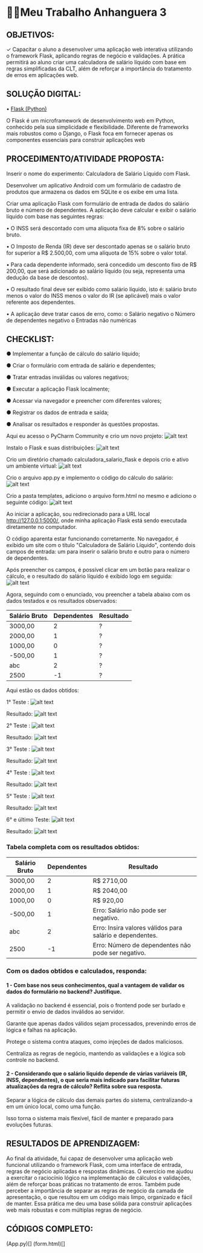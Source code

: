 # 👨‍💻Meu Trabalho Anhanguera 3

## OBJETIVOS:

✓ Capacitar o aluno a desenvolver uma aplicação web interativa utilizando o framework Flask, aplicando regras de negócio e validações. A prática permitirá ao aluno criar uma calculadora de salário líquido com base em regras simplificadas da CLT, além de reforçar a importância do tratamento de erros em aplicações web.


## SOLUÇÃO DIGITAL:

• [Flask (Python)](https://flask.palletsprojects.com/en/2.3.x/installation/)

O Flask é um microframework de desenvolvimento web em Python, conhecido pela sua simplicidade e flexibilidade. Diferente de frameworks mais robustos como o Django, o Flask foca em fornecer apenas os componentes essenciais para construir aplicações web

## PROCEDIMENTO/ATIVIDADE PROPOSTA:

Inserir o nome do experimento: Calculadora de Salário Líquido com Flask.

Desenvolver um aplicativo Android com um formulário de cadastro de produtos que armazena os dados em SQLite e os exibe em uma lista.

Criar uma aplicação Flask com formulário de entrada de dados do salário bruto e número de dependentes. A aplicação deve calcular e exibir o salário líquido com base nas seguintes regras: 

• O INSS será descontado com uma alíquota fixa de 8% sobre o salário bruto. 

• O Imposto de Renda (IR) deve ser descontado apenas se o salário bruto for superior a R$ 2.500,00, com uma alíquota de 15% sobre o valor total.
  
• Para cada dependente informado, será concedido um desconto fixo de R$ 200,00, que será adicionado ao salário líquido (ou seja, representa uma dedução da base de descontos). 

• O resultado final deve ser exibido como salário líquido, isto é: salário bruto menos o valor do INSS menos o valor do IR (se aplicável) mais o valor referente aos dependentes. 

• A aplicação deve tratar casos de erro, como: o Salário negativo o Número de dependentes negativo o Entradas não numéricas


## CHECKLIST:

● Implementar a função de cálculo do salário líquido; 

● Criar o formulário com entrada de salário e dependentes;

● Tratar entradas inválidas ou valores negativos; 

● Executar a aplicação Flask localmente; 

● Acessar via navegador e preencher com diferentes valores; 

● Registrar os dados de entrada e saída; 

● Analisar os resultados e responder às questões propostas.


Aqui eu acesso o PyCharm Community e crio um novo projeto:
![alt text](1-2.png)

Instalo o Flask e suas distribuições:
![alt text](2.png)

Crio um diretório chamado calculadora_salario_flask e depois crio e ativo um ambiente virtual:
![alt text](3.png)

Crio o arquivo app.py e implemento o código  do cálculo do salário:
![alt text](4.png)

Crio a pasta templates, adiciono o arquivo form.html no mesmo e adiciono o seguinte código:
![alt text](5.png)

Ao iniciar a aplicação, sou redirecionado para a URL local http://127.0.0.1:5000/, onde minha aplicação Flask está sendo executada diretamente no computador. 

O código aparenta estar funcionando corretamente. No navegador, é exibido um site com o título "Calculadora de Salário Líquido", contendo dois campos de entrada: um para inserir o salário bruto e outro para o número de dependentes. 

Após preencher os campos, é possível clicar em um botão para realizar o cálculo, e o resultado do salário líquido é exibido logo em seguida:
![alt text](tes1.png)

Agora, seguindo com o enunciado, vou preencher a tabela abaixo com os dados testados e os resultados observados:

| Salário Bruto | Dependentes | Resultado                             |
|---------------|-------------|---------------------------------------|
| 3000,00       | 2           | ?                                     |
| 2000,00       | 1           | ?                                     |
| 1000,00       | 0           | ?                                     |
| -500,00       | 1           | ?                                     |
| abc           | 2           | ?                                     |
| 2500          | -1          | ?                                     |


Aqui estão os dados obtidos:

1° Teste :
![alt text](Exem1.png)

Resultado:
![alt text](Exem11.png)

2° Teste :
![alt text](Exem22-1.png)

Resultado:
![alt text](Exem2-1.png)

3° Teste :
![alt text](Exem3.png)

Resultado:
![alt text](Exem33.png)

4° Teste :
![alt text](Exem4.png)

Resultado:
![alt text](Exem44-1.png)

5° Teste :
![alt text](Exem5.png)

Resultado:
![alt text](Exem55.png)

6° e último Teste:
![alt text](Exem6.png)

Resultado:
![alt text](Exem66-1.png)

### Tabela completa com os resultados obtidos:

| Salário Bruto | Dependentes | Resultado                             |
|---------------|-------------|---------------------------------------|
| 3000,00       | 2           | R$ 2710,00                            |
| 2000,00       | 1           | R$ 2040,00                            |
| 1000,00       | 0           | R$ 920,00                             |
| -500,00       | 1           | Erro: Salário não pode ser negativo.  |
| abc           | 2           | Erro: Insira valores válidos para salário e dependentes. |
| 2500          | -1          | Erro: Número de dependentes não pode ser negativo. |

### Com os dados obtidos e calculados, responda:

#### 1 - Com base nos seus conhecimentos, qual a vantagem de validar os dados do formulário no backend? Justifique.

A validação no backend é essencial, pois o frontend pode ser burlado e permitir o envio de dados inválidos ao servidor.

Garante que apenas dados válidos sejam processados, prevenindo erros de lógica e falhas na aplicação.

Protege o sistema contra ataques, como injeções de dados maliciosos.

Centraliza as regras de negócio, mantendo as validações e a lógica sob controle no backend.

#### 2 - Considerando que o salário líquido depende de várias variáveis (IR, INSS, dependentes), o que seria mais indicado para facilitar futuras atualizações da regra de cálculo? Reflita sobre sua resposta.

Separar a lógica de cálculo das demais partes do sistema, centralizando-a em um único local, como uma função.

Isso torna o sistema mais flexível, fácil de manter e preparado para evoluções futuras.

## RESULTADOS DE APRENDIZAGEM:

Ao final da atividade, fui capaz de desenvolver uma aplicação web funcional utilizando o framework Flask, com uma interface de entrada, regras de negócio aplicadas e respostas dinâmicas. O exercício me ajudou a exercitar o raciocínio lógico na implementação de cálculos e validações, além de reforçar boas práticas no tratamento de erros. Também pude perceber a importância de separar as regras de negócio da camada de apresentação, o que resultou em um código mais limpo, organizado e fácil de manter. Essa prática me deu uma base sólida para construir aplicações web mais robustas e com múltiplas regras de negócio.


## CÓDIGOS COMPLETO:

(App.py)[]
(form.html)[]